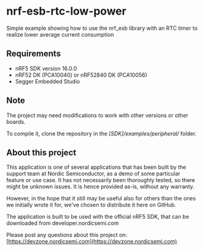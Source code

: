 nrf-esb-rtc-low-power
=====================
Simple example showing how to use the nrf_esb library with an RTC timer to realize lower average current consumption

Requirements
------------
- nRF5 SDK version 16.0.0
- nRF52 DK (PCA10040) or nRF52840 DK (PCA10056)
- Segger Embedded Studio

Note
----

The project may need modifications to work with other versions or other boards. 

To compile it, clone the repository in the *[SDK]/examples/peripheral/* folder.

About this project
------------------
This application is one of several applications that has been built by the support team at Nordic Semiconductor, as a demo of some particular feature or use case. It has not necessarily been thoroughly tested, so there might be unknown issues. It is hence provided as-is, without any warranty. 

However, in the hope that it still may be useful also for others than the ones we initially wrote it for, we've chosen to distribute it here on GitHub. 

The application is built to be used with the official nRF5 SDK, that can be downloaded from developer.nordicsemi.com

Please post any questions about this project on: 
[https://devzone.nordicsemi.com](https://devzone.nordicsemi.com)